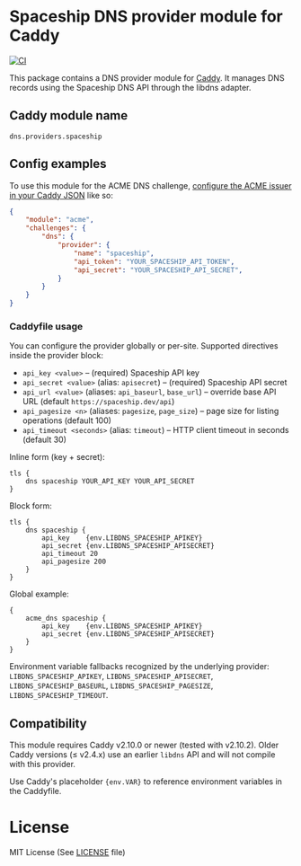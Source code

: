 Spaceship DNS provider module for Caddy
=======================================

[![CI](https://github.com/caddy-dns/spaceship/actions/workflows/ci.yml/badge.svg)](https://github.com/caddy-dns/spaceship/actions/workflows/ci.yml)

This package contains a DNS provider module for [Caddy](https://github.com/caddyserver/caddy). It manages DNS records using the Spaceship DNS API through the libdns adapter.

## Caddy module name

```
dns.providers.spaceship
```

## Config examples

To use this module for the ACME DNS challenge, [configure the ACME issuer in your Caddy JSON](https://caddyserver.com/docs/json/apps/tls/automation/policies/issuer/acme/) like so:

```json
{
	"module": "acme",
	"challenges": {
		"dns": {
			"provider": {
				"name": "spaceship",
				"api_token": "YOUR_SPACESHIP_API_TOKEN",
				"api_secret": "YOUR_SPACESHIP_API_SECRET",
			}
		}
	}
}
```

### Caddyfile usage

You can configure the provider globally or per-site. Supported directives inside the provider block:

* `api_key <value>` – (required) Spaceship API key
* `api_secret <value>` (alias: `apisecret`) – (required) Spaceship API secret
* `api_url <value>` (aliases: `api_baseurl`, `base_url`) – override base API URL (default `https://spaceship.dev/api`)
* `api_pagesize <n>` (aliases: `pagesize`, `page_size`) – page size for listing operations (default 100)
* `api_timeout <seconds>` (alias: `timeout`) – HTTP client timeout in seconds (default 30)

Inline form (key + secret):
```
tls {
	dns spaceship YOUR_API_KEY YOUR_API_SECRET
}
```

Block form:
```
tls {
	dns spaceship {
		api_key    {env.LIBDNS_SPACESHIP_APIKEY}
		api_secret {env.LIBDNS_SPACESHIP_APISECRET}
		api_timeout 20
		api_pagesize 200
	}
}
```

Global example:
```
{
	acme_dns spaceship {
		api_key    {env.LIBDNS_SPACESHIP_APIKEY}
		api_secret {env.LIBDNS_SPACESHIP_APISECRET}
	}
}
```

Environment variable fallbacks recognized by the underlying provider: `LIBDNS_SPACESHIP_APIKEY`, `LIBDNS_SPACESHIP_APISECRET`, `LIBDNS_SPACESHIP_BASEURL`, `LIBDNS_SPACESHIP_PAGESIZE`, `LIBDNS_SPACESHIP_TIMEOUT`.

## Compatibility

This module requires Caddy v2.10.0 or newer (tested with v2.10.2). Older Caddy versions (≤ v2.4.x) use an earlier `libdns` API and will not compile with this provider.

Use Caddy's placeholder `{env.VAR}` to reference environment variables in the Caddyfile.

# License
MIT License (See [LICENSE](./LICENSE) file)